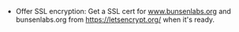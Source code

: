 * Offer SSL encryption: Get a SSL cert for www.bunsenlabs.org and
  bunsenlabs.org from https://letsencrypt.org/ when it's ready.
